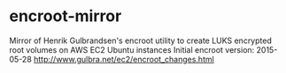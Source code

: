 # encroot-mirror
Mirror of Henrik Gulbrandsen's encroot utility to create LUKS encrypted root volumes on AWS EC2 Ubuntu instances
Initial encroot version: 2015-05-28
http://www.gulbra.net/ec2/encroot_changes.html
